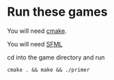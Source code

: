 # Run these games

You will need [cmake](https://cmake.org/install/).

You will need [SFML](https://www.sfml-dev.org/download.php)

cd into the game directory and run 

```
cmake . && make && ./primer
```
